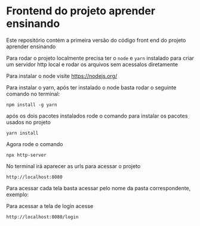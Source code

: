 # Frontend do projeto aprender ensinando

Este repositório contém a primeira versão do código front end do projeto aprender ensinando


Para rodar o projeto localmente precisa ter o `node` e `yarn` instalado para criar um servidor http local e rodar os arquivos sem acessalos diretamente

Para instalar o node visite https://nodejs.org/

Para instalar o yarn, após ter instalado o node basta rodar o seguinte comando no terminal:
```shell
npm install -g yarn
```

após os dois pacotes instalados rode o comando para instalar os pacotes usados no projeto 
```shell
yarn install
```
Agora rode o comando
```shell
npx http-server
```
No terminal irá aparecer as urls para acessar o projeto
```http request
http://localhost:8080
```
Para acessar cada tela basta acessar pelo nome da pasta correspondente, exemplo:

Para acessar a tela de login acesse
```http request
http://localhost:8080/login
```